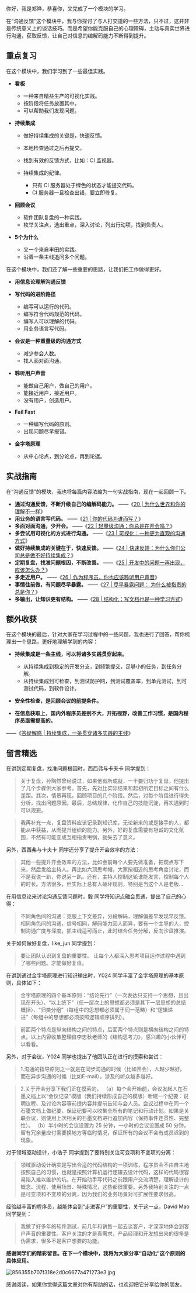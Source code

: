 你好，我是郑晔，恭喜你，又完成了一个模块的学习。

在“沟通反馈”这个模块中，我与你探讨了与人打交道的一些方法，只不过，这并非是传统意义上的谈话技巧。而是希望你能克服自己的心理障碍，主动与真实世界进行沟通，获取反馈，让自己对信息的编解码能力不断得到提升。

## 重点复习

在这个模块中，我们学习到了一些最佳实践。

 *  **看板** 
    
     *  一种来自精益生产的可视化实践。
     *  按阶段将任务放置其中。
     *  可以帮助我们发现问题。
 *  **持续集成** 
    
     *  做好持续集成的关键是，快速反馈。
     *  本地检查通过之后再提交。
     *  找到有效的反馈方式，比如：CI 监视器。
     *  持续集成的纪律。
        
         *  只有 CI 服务器处于绿色的状态才能提交代码。
         *  CI 服务器一旦检查出错，要立即修复。
 *  **回顾会议** 
    
     *  软件团队复盘的一种实践。
     *  枚举关注点，选出重点，深入讨论，列出行动项，找到负责人。
 *  **5个为什么** 
    
     *  又一个来自丰田的实践。
     *  沿着一条主线追问多个问题。

在这个模块中，我们还了解一些重要的思路，让我们把工作做得更好。

 *  **用信息论理解沟通反馈** 
 *  **写代码的进阶路径** 
    
     *  编写可以运行的代码。
     *  编写符合代码规范的代码。
     *  编写人可以理解的代码。
     *  用业务语言写代码。
 *  **会议是一种重量级的沟通方式** 
    
     *  减少参会人数。
     *  找人面对面沟通。
 *  **聆听用户声音** 
    
     *  能做自己用户，做自己的用户。
     *  能接近用户，接近用户。
     *  没有用户，创造用户。
 *  **Fail Fast** 
    
     *  一种编写代码的原则。
     *  出现问题尽早报错。
 *  **金字塔原理** 
    
     *  从中心论点，到分论点，再到论据。

## 实战指南

在“沟通反馈”的模块，我也将每篇内容浓缩为一句实战指南，现在一起回顾一下。

 *  **通过沟通反馈，不断升级自己的编解码能力。** 
    ——《[20 | 为什么世界和你的理解不一样][20 _]》
 *  **用业务的语言写代码。** 
    ——《[21 | 你的代码为谁而写？][21 _]》
 *  **多面对面沟通，少开会。** 
    ——《[22 | 轻量级沟通：你总是在开会吗？][22 _]》
 *  **多尝试用可视化的方式进行沟通。** 
    ——《[23 | 可视化：一种更为直观的沟通方式][23 _]》
 *  **做好持续集成的关键在于，快速反馈。** 
    ——《[24 | 快速反馈：为什么你们公司总是做不好持续集成？][24 _]》
 *  **定期复盘，找准问题根因，不断改善。** 
    ——《[25 | 开发中的问题一再出现，应该怎么办？][25 _]》
 *  **多走近用户。** 
    ——《[26 | 作为程序员，你也应该聆听用户声音][26 _]》
 *  **事情往前做，有问题尽早暴露。** 
    ——《[27 | 尽早暴露问题： 为什么被指责的总是你？][27 _ _]》
 *  **多输出，让知识更有结构。** 
    ——《[28 | 结构化：写文档也是一种学习方式][28 _]》

## 额外收获

在这个模块的最后，针对大家在学习过程中的一些问题，我也进行了回答，帮你梳理出一个思路，更好地理解学到的内容：

 *  **持续集成是一条主线，可以将诸多实践贯穿起来。** 
    
     *  从持续集成到稳定的开发分支，到频繁提交，足够小的任务，到任务分解。
     *  从持续集成到可检查，到测试防护网，到测试覆盖率，到单元测试，到可测试代码，到软件设计。
 *  **安全性检查，是回顾会议的前提条件。** 
 *  **在信息获取上，国内外程序员差别不大，开拓视野，改善工作习惯，是国内程序员亟需提高的。** 

——《[答疑解惑 | 持续集成，一条贯穿诸多实践的主线][Link 1]》

## 留言精选

在讲到定期复盘，找准问题根因时，西西弗与卡夫卡 同学提到：

> 关于复盘，孙陶然曾经说过，如果他有所成就，一半要归功于复盘。他提出了几个步骤供大家参考。首先，先对比实际结果和起初所定目标之间有什么差距。其次，情景再现，回顾项目的几个阶段。然后，对每个阶段进行得失分析，找出问题原因。最后，总结规律，化作自己的技能沉淀，再次遇到时可以规避。

> 我再补充一点，复盘资料应该记录到知识库，无论新来的或是接手的人，都能从中获益，从而提升组织的能力。另外，好的复盘需要有坦诚的文化氛围，不然有可能变成互相指责甩锅，就失去了意义。

另外，西西弗与卡夫卡 同学还分享了提升开会效率的方法：

> 其他一些提升开会效率的方法，比如会前每个人要先做准备，把观点写下来，然后发给主持人。再比如六顶思考帽，大家按相近的思考角度讨论，而不是我说一趴，你说另一趴。还有，主持人控制这轮谁能发言，控制每个人的时长。方法很多，但实际上总有人破坏规则，特别是当这个人是老板…

在用信息论来讨论沟通反馈问题时，毅 同学将知识点融会贯通，提出了自己的心得：

> 不同角色间的沟通：克服上下文差异，分段解码，理解偏差早发现早反馈。相同角色间的沟通，信号相同，解码能力因人而异，要有一个主导的人，控制沟通广度与深度，抓主线适可而止，此时结合任务分解，反向沙盘推演。

关于如何做好复盘，like\_jun 同学提到：

> 要让团队认识到复盘的重要性。
> 让每个人都深入思考项目运作过程中遇到了哪些问题。才能做好复盘。

在讲到通过金字塔原理进行知识输出时，Y024 同学丰富了金字塔原理的基本原则，具体如下：

> 金字塔原理的四个基本原则：“结论先行”（一次表达只支持一个思想，且出现在开头）、“以上统下”（任一层次上的思想都必须是其下一层思想的总结概括）、“归类分组”（每组中的思想都必须属于同一范畴）和“逻辑递进”（每组中的思想都必须按照逻辑顺序排列）。

> 前面两个特点是纵向结构之间的特点，后面两个特点则是横向结构之间的特点。以上内容收集整理自李忠秋老师的《结构思考力》，感兴趣的小伙伴可以看看。

另外，对于会议，Y024 同学也提出了他团队正在进行的摸索和尝试：

> 1.沟通的指导原则之一就是在同步沟通的时候（比如开会），人越少越好。而在异步沟通的时候（比如E-mail），涉及的听众越多越好。

> 2.关于开会分享下我们正在摸索的。
> （a）每个会开始前，会议发起人在石墨文档上以“会议记录”模版（我们持续形成自己的模版）新建一个纪要：说明议程、及讨论内容等前提内容并提前告知与会人员。会议过程中在同一个石墨文档上做纪要，保证纪要可以收集全所有的笔记和行动计划。如果是关联会议，则使用上次相关的石墨文档进行追加内容（保持事件连贯性、完整性）。
> （b）半小时的会议设置为 25 分钟，一小时的会议设置成 50 分钟，留有冗余量应付需要换地方等临时情况，保证所有的会议不会有成员迟到的现象。

对于领域驱动设计，小浩子 同学提到了要特别关注可变项和不变项的分离：

> 领域驱动设计确实是写出合适的代码结构的一项训练，程序员会不由自主地按照自己的习惯，也就是按照计算机运行逻辑去设计代码，这样的代码很容易陷入难以维护的坑。在开始动手写代码之前跟用户交流清楚，理解设计的概念、流程、使用场景、特殊情况，这些都很重要。另外我特别关注的一点是可变项和不变项的分离，因为我们的业务场景对可扩展性要求很高。

经验越丰富的程序员，越能体会到“走进客户”的重要性，关于这一点，David Mao 同学提到：

> 我做了好多年的软件测试，前几年和销售一起去谈客户，才深深地体会到客户声音的重要性。客户关注的才是真需求，产品经理和开发想出来的很多是伪需求，很多不是客户想要的功能。

**感谢同学们的精彩留言。在下一个模块中，我将为大家分享“自动化”这个原则的具体应用。** 

![856355b707f318e2d0c6677a471273e3.jpg][]

感谢阅读，如果你觉得这篇文章对你有帮助的话，也欢迎把它分享给你的朋友。


[20 _]: http://time.geekbang.org/column/article/80755
[21 _]: http://time.geekbang.org/column/article/82581
[22 _]: http://time.geekbang.org/column/article/82844
[23 _]: http://time.geekbang.org/column/article/83082
[24 _]: http://time.geekbang.org/column/article/83461
[25 _]: http://time.geekbang.org/column/article/83841
[26 _]: http://time.geekbang.org/column/article/84185
[27 _ _]: http://time.geekbang.org/column/article/84374
[28 _]: http://time.geekbang.org/column/article/84663
[Link 1]: http://time.geekbang.org/column/article/85049
[856355b707f318e2d0c6677a471273e3.jpg]: https://static001.geekbang.org/resource/image/85/e3/856355b707f318e2d0c6677a471273e3.jpg

